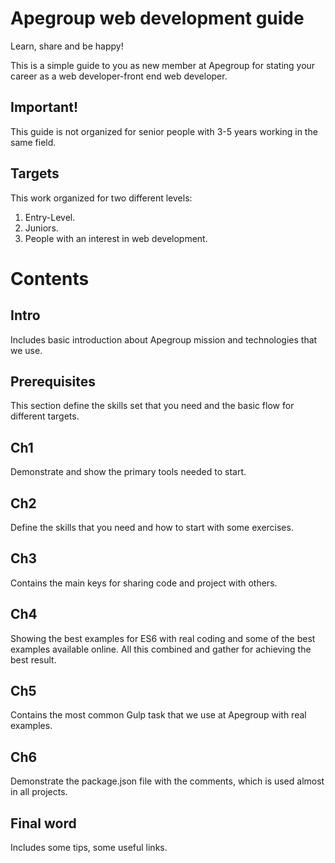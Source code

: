 # Apegroup web development guide

Learn, share and be happy!

This is a simple guide to you as new member at Apegroup for stating your career as a web developer-front end web developer. 


## Important!
This guide is not organized for senior people with 3-5 years working in the same field.

## Targets
This work organized for  two different levels:
 1. Entry-Level. 
 1. Juniors.
 1. People with an interest in web development.

 # Contents
## Intro
Includes basic introduction about Apegroup mission and technologies that we use.
## Prerequisites
This section define the skills set that you need and the basic flow for different targets. 
## Ch1
Demonstrate and show the primary tools needed to start. 
## Ch2
Define the skills that you need and how to start with some exercises. 
## Ch3
Contains the main keys for sharing code and project with others. 
## Ch4
Showing the best examples for ES6 with real coding and some of the best examples available online. All this combined and gather for achieving the best result. 
## Ch5
Contains the most common Gulp task that we use at Apegroup with real examples. 
## Ch6
Demonstrate the package.json file with the comments, which is used almost in all projects.
## Final word 
Includes some tips, some useful links.  

